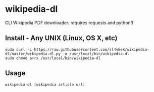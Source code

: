 # wikipedia-dl
CLI Wikipedia PDF downloader. requires requests and python3
## Install - Any UNIX (Linux, OS X, etc)
`sudo curl -L https://raw.githubusercontent.com/sl4vkek/wikipedia-dl/master/wikipedia-dl.py -o /usr/local/bin/wikipedia-dl`<br/>
`sudo chmod a+rx /usr/local/bin/wikipedia-dl`
## Usage
`wikipedia-dl [wikipedia article url]`<br/>

